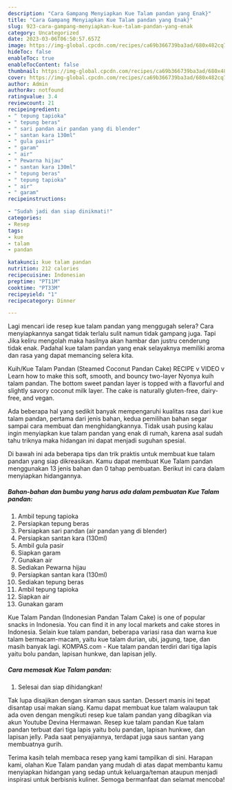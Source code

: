 ```yaml
---
description: "Cara Gampang Menyiapkan Kue Talam pandan yang Enak}"
title: "Cara Gampang Menyiapkan Kue Talam pandan yang Enak}"
slug: 923-cara-gampang-menyiapkan-kue-talam-pandan-yang-enak
category: Uncategorized
date: 2023-03-06T06:50:57.657Z
image: https://img-global.cpcdn.com/recipes/ca69b366739ba3ad/680x482cq70/kue-talam-pandan-foto-resep-utama.jpg
hideToc: false
enableToc: true
enableTocContent: false
thumbnail: https://img-global.cpcdn.com/recipes/ca69b366739ba3ad/680x482cq70/kue-talam-pandan-foto-resep-utama.jpg
cover: https://img-global.cpcdn.com/recipes/ca69b366739ba3ad/680x482cq70/kue-talam-pandan-foto-resep-utama.jpg
author: Admin
authorAv: notfound
ratingvalue: 3.4
reviewcount: 21
recipeingredient:
- " tepung tapioka"
- " tepung beras"
- " sari pandan air pandan yang di blender"
- " santan kara 130ml"
- " gula pasir"
- " garam"
- " air"
- " Pewarna hijau"
- " santan kara 130ml"
- " tepung beras"
- " tepung tapioka"
- " air"
- " garam"
recipeinstructions:

- "Sudah jadi dan siap dinikmati!"
categories:
- Resep
tags:
- kue
- talam
- pandan

katakunci: kue talam pandan 
nutrition: 212 calories
recipecuisine: Indonesian
preptime: "PT11M"
cooktime: "PT33M"
recipeyield: "1"
recipecategory: Dinner

---
```



Lagi mencari ide resep kue talam pandan yang menggugah selera? Cara menyiapkannya sangat tidak terlalu sulit namun tidak gampang juga. Tapi Jika keliru mengolah maka hasilnya akan hambar dan justru cenderung tidak enak. Padahal kue talam pandan yang enak selayaknya memiliki aroma dan rasa yang dapat memancing selera kita.


Kuih/Kue Talam Pandan (Steamed Coconut Pandan Cake) RECIPE v VIDEO v Learn how to make this soft, smooth, and bouncy two-layer Nyonya kuih talam pandan. The bottom sweet pandan layer is topped with a flavorful and slightly savory coconut milk layer. The cake is naturally gluten-free, dairy-free, and vegan.

Ada beberapa hal yang sedikit banyak mempengaruhi kualitas rasa dari kue talam pandan, pertama dari jenis bahan, kedua pemilihan bahan segar sampai cara membuat dan menghidangkannya. Tidak usah pusing kalau ingin menyiapkan kue talam pandan yang enak di rumah, karena asal sudah tahu triknya maka hidangan ini dapat menjadi suguhan spesial.


Di bawah ini ada beberapa tips dan trik praktis untuk membuat kue talam pandan yang siap dikreasikan. Kamu dapat membuat Kue Talam pandan menggunakan 13 jenis bahan dan 0 tahap pembuatan. Berikut ini cara dalam menyiapkan hidangannya.

<!--inarticleads1-->

##### Bahan-bahan dan bumbu yang harus ada dalam pembuatan Kue Talam pandan:

1. Ambil  tepung tapioka
1. Persiapkan  tepung beras
1. Persiapkan  sari pandan (air pandan yang di blender)
1. Persiapkan  santan kara (130ml)
1. Ambil  gula pasir
1. Siapkan  garam
1. Gunakan  air
1. Sediakan  Pewarna hijau
1. Persiapkan  santan kara (130ml)
1. Sediakan  tepung beras
1. Ambil  tepung tapioka
1. Siapkan  air
1. Gunakan  garam


Kue Talam Pandan (Indonesian Pandan Talam Cake) is one of popular snacks in Indonesia. You can find it in any local markets and cake stores in Indonesia. Selain kue talam pandan, beberapa variasi rasa dan warna kue talam bermacam-macam, yaitu kue talam durian, ubi, jagung, tape, dan masih banyak lagi. KOMPAS.com - Kue talam pandan terdiri dari tiga lapis yaitu bolu pandan, lapisan hunkwe, dan lapisan jelly. 

<!--inarticleads2-->

##### Cara memasak Kue Talam pandan:


1. Selesai dan siap dihidangkan!

Tak lupa disajikan dengan siraman saus santan. Dessert manis ini tepat disantap usai makan siang. Kamu dapat membuat kue talam walaupun tak ada oven dengan mengikuti resep kue talam pandan yang dibagikan via akun Youtube Devina Hermawan. Resep kue talam pandan Kue talam pandan terbuat dari tiga lapis yaitu bolu pandan, lapisan hunkwe, dan lapisan jelly. Pada saat penyajiannya, terdapat juga saus santan yang membuatnya gurih. 

Terima kasih telah membaca resep yang kami tampilkan di sini. Harapan kami, olahan Kue Talam pandan yang mudah di atas dapat membantu kamu menyiapkan hidangan yang sedap untuk keluarga/teman ataupun menjadi inspirasi untuk berbisnis kuliner. Semoga bermanfaat dan selamat mencoba!
